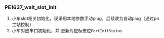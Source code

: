 ### PE1637_wait_slot_init
1. 小车slot相关初始化，现采用本地参数手动plug，后续改为自动plug（通过pn主站控制）
2. 小车对应串口初始化，并 更新对应标志位`PortInitStatus`

